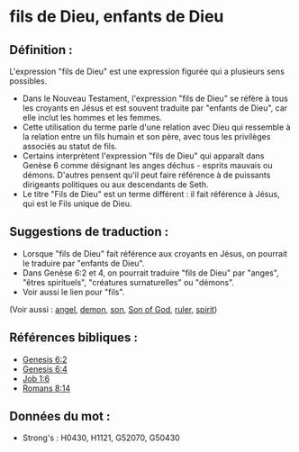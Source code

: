# fils de Dieu, enfants de Dieu

## Définition :

L'expression "fils de Dieu" est une expression figurée qui a plusieurs sens possibles.

* Dans le Nouveau Testament, l'expression "fils de Dieu" se réfère à tous les croyants en Jésus et est souvent traduite par "enfants de Dieu", car elle inclut les hommes et les femmes.
* Cette utilisation du terme parle d'une relation avec Dieu qui ressemble à la relation entre un fils humain et son père, avec tous les privilèges associés au statut de fils.
* Certains interprètent l'expression "fils de Dieu" qui apparaît dans Genèse 6 comme désignant les anges déchus - esprits mauvais ou démons. D'autres pensent qu'il peut faire référence à de puissants dirigeants politiques ou aux descendants de Seth.
* Le titre "Fils de Dieu" est un terme différent : il fait référence à Jésus, qui est le Fils unique de Dieu.

## Suggestions de traduction :

* Lorsque "fils de Dieu" fait référence aux croyants en Jésus, on pourrait le traduire par "enfants de Dieu".
* Dans Genèse 6:2 et 4, on pourrait traduire "fils de Dieu" par "anges", "êtres spirituels", "créatures surnaturelles" ou "démons".
* Voir aussi le lien pour "fils".

(Voir aussi : [angel](../kt/angel.md), [demon](../kt/demon.md), [son](../kt/son.md), [Son of God](../kt/sonofgod.md), [ruler](../other/ruler.md), [spirit](../kt/spirit.md))

## Références bibliques :

* [Genesis 6:2](rc://en/tn/help/gen/06/02)
* [Genesis 6:4](rc://en/tn/help/gen/06/4)
* [Job 1:6](rc://en/tn/help/job/01/06)
* [Romans 8:14](rc://en/tn/help/rom/08/14)

## Données du mot :

* Strong's : H0430, H1121, G52070, G50430
